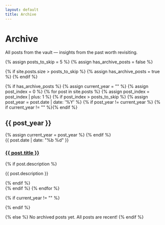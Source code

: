 ```yaml
---
layout: default
title: Archive
---
```


# Archive

All posts from the vault — insights from the past worth revisiting.

{% assign posts_to_skip = 5 %}
{% assign has_archive_posts = false %}

{% if site.posts.size > posts_to_skip %}
  {% assign has_archive_posts = true %}
{% endif %}

{% if has_archive_posts %}
{% assign current_year = "" %}
{% assign post_index = 0 %}
{% for post in site.posts %}
  {% assign post_index = post_index | plus: 1 %}
  {% if post_index > posts_to_skip %}
    {% assign post_year = post.date | date: '%Y' %}
    {% if post_year != current_year %}
      {% if current_year != "" %}</div>{% endif %}

## {{ post_year }}

<div class="archive-year">
      {% assign current_year = post_year %}
    {% endif %}

<article class="archive-post">
    <div class="archive-meta">
        <time datetime="{{ post.date | date_to_xmlschema }}">
            {{ post.date | date: "%b %d" }}
        </time>
    </div>
    <div class="archive-content">
        <h3><a href="{{ post.url }}">{{ post.title }}</a></h3>
        {% if post.description %}
        <p class="archive-excerpt">{{ post.description }}</p>
        {% endif %}
    </div>
</article>
  {% endif %}
{% endfor %}

{% if current_year != "" %}</div>{% endif %}

{% else %}
No archived posts yet. All posts are recent!
{% endif %}
